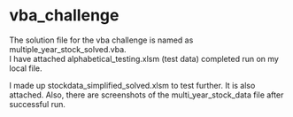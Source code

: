 # vba_challenge
The solution file for the vba challenge is named as multiple_year_stock_solved.vba.   
I have attached alphabetical_testing.xlsm (test data)  completed run on my local file.

I made up stockdata_simplified_solved.xlsm to test further. It is also attached.
Also, there are screenshots of the multi_year_stock_data file after successful run.  
 
